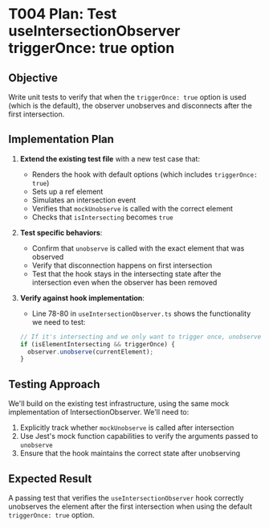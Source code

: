 # T004 Plan: Test useIntersectionObserver triggerOnce: true option

## Objective

Write unit tests to verify that when the `triggerOnce: true` option is used (which is the default), the observer unobserves and disconnects after the first intersection.

## Implementation Plan

1. **Extend the existing test file** with a new test case that:

   - Renders the hook with default options (which includes `triggerOnce: true`)
   - Sets up a ref element
   - Simulates an intersection event
   - Verifies that `mockUnobserve` is called with the correct element
   - Checks that `isIntersecting` becomes `true`

2. **Test specific behaviors**:

   - Confirm that `unobserve` is called with the exact element that was observed
   - Verify that disconnection happens on first intersection
   - Test that the hook stays in the intersecting state after the intersection even when the observer has been removed

3. **Verify against hook implementation**:
   - Line 78-80 in `useIntersectionObserver.ts` shows the functionality we need to test:
   ```typescript
   // If it's intersecting and we only want to trigger once, unobserve
   if (isElementIntersecting && triggerOnce) {
     observer.unobserve(currentElement);
   }
   ```

## Testing Approach

We'll build on the existing test infrastructure, using the same mock implementation of IntersectionObserver. We'll need to:

1. Explicitly track whether `mockUnobserve` is called after intersection
2. Use Jest's mock function capabilities to verify the arguments passed to `unobserve`
3. Ensure that the hook maintains the correct state after unobserving

## Expected Result

A passing test that verifies the `useIntersectionObserver` hook correctly unobserves the element after the first intersection when using the default `triggerOnce: true` option.
